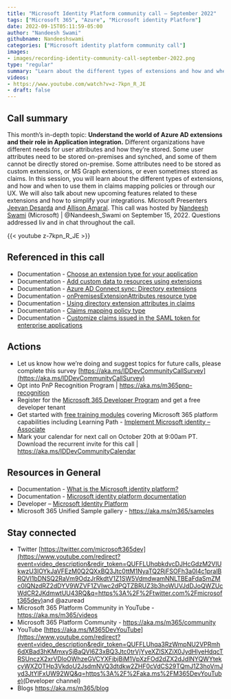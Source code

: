 ```yaml
---
title: "Microsoft Identity Platform community call – September 2022"
tags: ["Microsoft 365", "Azure", "Microsoft identity Platform"]
date: 2022-09-15T05:11:59-05:00
author: "Nandeesh Swami"
githubname: Nandeeshswami
categories: ["Microsoft identity platform community call"]
images:
- images/recording-identity-community-call-september-2022.png
type: "regular"
summary: "Learn about the different types of extensions and how and when to use them in claims mapping policies or through our UX. We cover new upcoming features related to these extensions and how to simplify your integrations."
videos:
- https://www.youtube.com/watch?v=z-7kpn_R_JE
- draft: false
---
```



## Call summary

This month’s in-depth topic: **Understand the world of Azure AD extensions and their role in Application integration.** Different organizations have different needs for user attributes and how they’re stored. Some user attributes need to be stored on-premises and synched, and some of them cannot be directly stored on-premise. Some attributes need to be stored as custom extensions, or MS Graph extensions, or even sometimes stored as claims. In this session, you will learn about the different types of extensions, and how and when to use them in claims mapping policies or through our UX. We will also talk about new upcoming features related to these extensions and how to simplify your integrations. Microsoft Presenters [Jeevan Desarda](https://www.linkedin.com/in/jeevansd/) and [Allison Amaral](https://www.linkedin.com/in/allisonamaral/). This call was hosted by [Nandeesh Swami](https://twitter.com/Nandeesh_Swami) (Microsoft) \| @Nandeesh_Swami on September 15, 2022. Questions addressed liv and in chat throughout the call.

{{< youtube z-7kpn_R_JE >}}

## Referenced in this call

* Documentation - [Choose an extension type for your application](https://learn.microsoft.com/graph/extensibility-overview#choose-an-extension-type-for-your-application)
* Documentation - [Add custom data to resources using extensions](https://learn.microsoft.com/graph/extensibility-overview)
* Documentation - [Azure AD Connect sync: Directory extensions](https://learn.microsoft.com/azure/active-directory/hybrid/how-to-connect-sync-feature-directory-extensions)
* Documentation - [onPremisesExtensionAttributes resource type](https://learn.microsoft.com/graph/api/resources/onpremisesextensionattributes?view=graph-rest-1.0)
* Documentation - [Using directory extension attributes in claims](https://learn.microsoft.com/azure/active-directory/develop/active-directory-schema-extensions)
* Documentation - [Claims mapping policy type](https://learn.microsoft.com/azure/active-directory/develop/reference-claims-mapping-policy-type)
* Documentation - [Customize claims issued in the SAML token for enterprise applications](https://learn.microsoft.com/azure/active-directory/develop/active-directory-saml-claims-customization)

## Actions

* Let us know how we’re doing and suggest topics for future calls, please complete this survey [https://aka.ms/IDDevCommunityCallSurvey](https://aka.ms/IDDevCommunityCallSurvey)
* Opt into PnP Recognition Program \| <https://aka.ms/m365pnp-recognition>
* Register for the [Microsoft 365 Developer Program](https://aka.ms/m365/devprogram) and get a free developer tenant
* Get started with [free training modules](https://aka.ms/m365/dev/learn) covering Microsoft 365 platform capabilities including Learning Path - [Implement Microsoft identity – Associate](https://learn.microsoft.com/learn/paths/m365-identity-associate/)
* Mark your calendar for next call on October 20th at 9:00am PT. Download the recurrent invite for this call \| <https://aka.ms/IDDevCommunityCalendar>

## Resources in General

* Documentation - [What is the Microsoft identity platform?](https://learn.microsoft.com/azure/active-directory/develop/v2-overview)
* Documentation - [Microsoft identity platform documentation](https://learn.microsoft.com/azure/active-directory/develop/)
* Developer – [Microsoft Identity Platform](https://developer.microsoft.com/identity)
* Microsoft 365 Unified Sample gallery - <https://aka.ms/m365/samples>

## Stay connected

* Twitter [https://twitter.com/microsoft365dev](https://www.youtube.com/redirect?event=video_description&redir_token=QUFFLUhqbkdvcDJHcGdzM2VIUkwzU3lOYkJaVFEzM0Q2QXxBQ3Jtc0ttM1NyaTQ2RjFSOFh3a0l4c1pralBRQVI1bDNSQ2RaVm9OdzJrRkdtV1Z1SW5VdmdwamNNLTBEaFdaSmZMc0lQNzdRZ2dDYV9WZVF1ZVIwc2dPQTZBRUZ3b3hoWUVJdDJoQWZUcWdCR2JKdmwtUU43RQ&q=https%3A%2F%2Ftwitter.com%2Fmicrosoft365dev)​ and @azuread
* Microsoft 365 Platform Community in YouTube - <https://aka.ms/m365/videos>
* Microsoft 365 Platform Community - <https://aka.ms/m365/community>
* YouTube [https://aka.ms/M365DevYouTube](https://www.youtube.com/redirect?event=video_description&redir_token=QUFFLUhqa3RzWmpNU2VPRmh6dXBad3hKMmxySjBaQVl6Z3xBQ3Jtc0trVjYyeXZlSXZiX0JydHlyeHdqcTRSUnczX2xrVDloOWhzeGVCYXFibjBiM1VpXzFOd2dZX2dJdlNYQWYtekcyWXZOTHp3VkdoU2JsdmNVQ3dtdkw2ZHF0cVdCS29TQmJ1Z3hoVmJyd3JtYlFxUW92WQ&q=https%3A%2F%2Faka.ms%2FM365DevYouTube)​ (Developer channel)
* Blogs <https://aka.ms/m365/blog>
